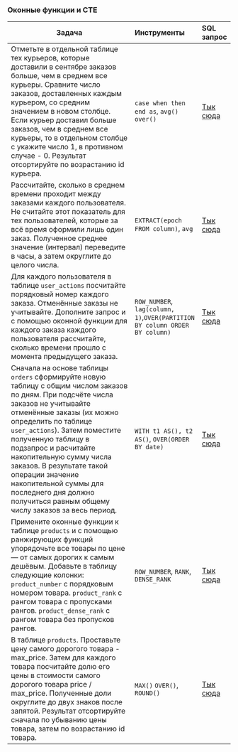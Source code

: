 ### Оконные функции и CTE
| **Задача** | **Инструменты** | **SQL запрос** |
| -------------------- | :--------------------- | :--------------------- |
|Отметьте в отдельной таблице тех курьеров, которые доставили в сентябре заказов больше, чем в среднем все курьеры. Сравните число заказов, доставленных каждым курьером, со средним значением в новом столбце. Если курьер доставил больше заказов, чем в среднем все курьеры, то в отдельном столбце с укажите число 1, в противном случае - 0. Результат отсортируйте по возрастанию id курьера.|`case when then end as`, `avg() over()`|[Тык сюда](https://github.com/INLAE/SQL_karpov_course/blob/master/6.sql)|
|Рассчитайте, сколько в среднем времени проходит между заказами каждого пользователя. Не считайте этот показатель для тех пользователей, которые за всё время оформили лишь один заказ. Полученное среднее значение (интервал) переведите в часы, а затем округлите до целого числа.|`EXTRACT(epoch FROM column)`, `avg`|[Тык сюда](https://github.com/INLAE/SQL_karpov_course/blob/master/5.sql)|
|Для каждого пользователя в таблице `user_actions` посчитайте порядковый номер каждого заказа. Отменённые заказы не учитывайте. Дополните запрос и с помощью оконной функции для каждого заказа каждого пользователя рассчитайте, сколько времени прошло с момента предыдущего заказа.  |`ROW_NUMBER`, `lag(column, 1)`,`OVER(PARTITION BY column ORDER BY column)`|[Тык сюда](https://github.com/INLAE/SQL_karpov_course/blob/master/4.sql)|
|Сначала на основе таблицы `orders` сформируйте новую таблицу с общим числом заказов по дням. При подсчёте числа заказов не учитывайте отменённые заказы (их можно определить по таблице `user_actions`). Затем поместите полученную таблицу в подзапрос и расчитайте накопительную сумму числа заказов. В результате такой операции значение накопительной суммы для последнего дня должно получиться равным общему числу заказов за весь период.|`WITH t1 AS(), t2 AS()`, `OVER(ORDER BY date)` |[Тык сюда](https://github.com/INLAE/SQL_karpov_course/blob/master/3.sql)|
|Примените оконные функции к таблице `products` и с помощью ранжирующих функций упорядочьте все товары по цене — от самых дорогих к самым дешёвым. Добавьте в таблицу следующие колонки: `product_number` с порядковым номером товара. `product_rank` с рангом товара с пропусками рангов. `product_dense_rank` с рангом товара без пропусков рангов.|`ROW_NUMBER`, `RANK`, `DENSE_RANK`| [Тык сюда](https://github.com/INLAE/SQL_karpov_course/blob/master/1.sql)|
|В таблице `products`. Проставьте цену самого дорогого товара - max_price. Затем для каждого товара посчитайте долю его цены в стоимости самого дорогого товара price / max_price. Полученные доли округлите до двух знаков после запятой. Результат отсортируйте сначала по убыванию цены товара, затем по возрастанию id товара.|`MAX()` `OVER()`, `ROUND()`|[Тык сюда](https://github.com/INLAE/SQL_karpov_course/blob/master/2.sql)|
